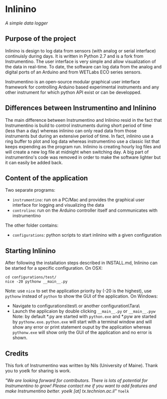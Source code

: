 Inlinino
========
_A simple data logger_

## Purpose of the project
Inlinino is design to log data from sensors (with analog or serial interface)
continuisly during days. It is written in Python 2.7 and is a fork from
Instrumentino. The user interface is very simple and allow visualization of the
data in real-time. To date, the software can log data from the analog and
digital ports of an Arduino and from WETLabs ECO series sensors.

Instrumentino is an open-source modular graphical user interface framework for
controlling Arduino based experimental instruments and any other instrument
for which python API exist or can be developped.

## Differences between Instrumentino and Inlinino
The main difference between Instrumentino and Inlinino resid in the fact that
Instrumentino is build to control instruments during short period of time
(less than a day) whereas inlinino can only read data from those instruments
but during an extensive period of time. In fact, inlinino use a ring buffer to
plot and log data whereas instrumentino use a classic list that keeps expending
as the program run. Inlinino is creating hourly log files and will create a new
log file at midnight when switching day. A big part of instrumentino's code was
removed in order to make the software lighter but it can easily be added back.

## Content of the application
Two separate programs:
- `instrumentino`: run on a PC/Mac and provides the graphical user interface
                 for logging and visualizing the data
- `controlino`: run on the Arduino controller itself and communicates with
                instrumentino

The other folder contains:
- `configurations`: python scripts to start inlinino with a given configuration

## Starting Inlinino
After following the installation steps described in INSTALL.md, Inlinino can be started for a specific configuration.
On OSX:
```
cd configurations/test/
nice -20 pythonw __main__.py
```
Note: use `nice` to set the application priority by (-20 is the highest), use `pythonw` instead of `python` to show the GUI of the application.
On Windows:
- Navigate to configurations\test\ or another configuration\Tara\
- Launch the applicaion by double clicking `__main__.py` or `__main__.pyw`
Note: by default *.py are started with `python.exe` and *.pyw are started by `pythonw.exe`. `python.exe` will start with a terminal window and will show any error or print statement ouput by the application whereas `pythonw.exe` will
show only the GUI of the application and no error is shown.

## Credits
This fork of Instrumentino was written by Nils (University of Maine).
Thank you to yoelk for sharing is work.

_"We are looking forward for contributors.
There is lots of potential for Instrumentino to grow!
Please contact me if you want to add features and make Instrumentino better.
yoelk [at] tx.technion.ac.il"_ `Yoelk`
